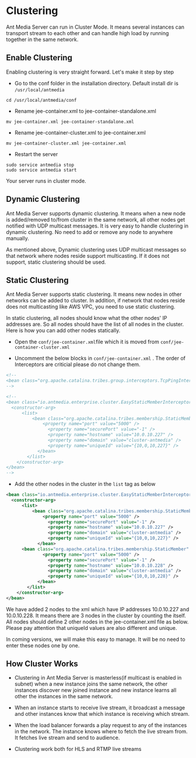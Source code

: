 # Clustering

Ant Media Server can run in Cluster Mode. It means several instances can transport stream to each other and can handle
high load by running together in the same network.


## Enable Clustering

Enabling clustering is very straight forward. Let's make it step by step 

* Go to the conf folder in the installation directory. Default install dir is `/usr/local/antmedia` 
```
cd /usr/local/antmedia/conf
```

* Rename jee-container.xml to jee-container-standalone.xml
```
mv jee-container.xml jee-container-standalone.xml
```

* Rename jee-container-cluster.xml to jee-container.xml
```
mv jee-container-cluster.xml jee-container.xml
```

* Restart the server
```
sudo service antmedia stop
sudo service antmedia start
```

Your server runs in cluster mode. 

## Dynamic Clustering
Ant Media Server supports dynamic clustering. It means when a new node is added/removed to/from cluster in the same network, all other nodes get notified with UDP multicast messages. It is very easy to handle clustering in dynamic clustering. No need to add or remove any node to anywhere manually.

As mentioned above, Dynamic clustering uses UDP multicast messages so that network where nodes reside support multicasting. If it does not support, static clustering should be used.

## Static Clustering
Ant Media Server supports static clustering. It means new nodes in other networks can be added to cluster.  In addition, if network that nodes reside does not multicasting like AWS VPC, you need to use static clustering.  

In static clustering, all nodes should know what the other nodes' IP addresses are. So all nodes should have the list of all nodes in the cluster. Here is how you can add other nodes statically. 

* Open the `conf/jee-container.xml`file which it is moved from `conf/jee-container-cluster.xml`

* Uncomment the below blocks in `conf/jee-container.xml` . The order of Interceptors are criticial please do not change them.
```xml
<!-- 
<bean class="org.apache.catalina.tribes.group.interceptors.TcpPingInterceptor" />
-->

```
```xml
<!-- 
<bean class="io.antmedia.enterprise.cluster.EasyStaticMemberInterceptor" >
  <constructor-arg>
	  <list>
		  <bean class="org.apache.catalina.tribes.membership.StaticMember" >
			  <property name="port" value="5000" />
				<property name="securePort" value="-1" />
				<property name="hostname" value="10.0.10.227" />
				<property name="domain" value="cluster-antmedia" />
				<property name="uniqueId" value="{10,0,10,227}" />
			</bean>
		</list>
	</constructor-arg>
</bean>	
-->
```

* Add the other nodes in the cluster in the `list` tag as below
```xml
<bean class="io.antmedia.enterprise.cluster.EasyStaticMemberInterceptor" >
  <constructor-arg>
	  <list>
		  <bean class="org.apache.catalina.tribes.membership.StaticMember" >
			  <property name="port" value="5000" />
				<property name="securePort" value="-1" />
				<property name="hostname" value="10.0.10.227" />
				<property name="domain" value="cluster-antmedia" />
				<property name="uniqueId" value="{10,0,10,227}" />
			</bean>
      <bean class="org.apache.catalina.tribes.membership.StaticMember" >
			  <property name="port" value="5000" />
				<property name="securePort" value="-1" />
				<property name="hostname" value="10.0.10.228" />
				<property name="domain" value="cluster-antmedia" />
				<property name="uniqueId" value="{10,0,10,228}" />
			</bean>
		</list>
	</constructor-arg>
</bean>
```

We have added 2 nodes to the xml which have IP addresses 10.0.10.227 and 10.0.10.228. It means there are 3 nodes in the cluster by counting the itself. All nodes should define 2 other nodes in the jee-container.xml file as below.
Please pay attention that uniqueId values are also different and unique. 

In coming versions, we will make this easy to manage. It will be no need to enter these nodes one by one. 


## How Cluster Works

* Clustering in Ant Media Server is masterless(if multicast is enabled in subnet) when a new instance joins the same network, the other instances discover new joined instance and new instance learns all other the instances in the same network.

* When an instance starts to receive live stream, it broadcast a message and other instances know that which instance
is receiving which stream.

* When the load balancer forwards a play request to any of the instances in the network. The instance knows where to fetch 
the live stream from. It fetches live stream and send to audience. 

* Clustering work both for HLS and RTMP live streams




